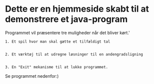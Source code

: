 # Dette er en hjemmeside skabt til at demonstrere et java-program
Programmet vil præsentere tre muligheder når det bliver kørt.'


    1. Et spil hvor man skal gætte et tilfældigt tal
    
    
    2. Et værktøj til at udregne løsninger til en andengradsligning
    
    
    3. En "Exit" mekanisme til at lukke programmet.
    

Se programmet nedenfor:)
